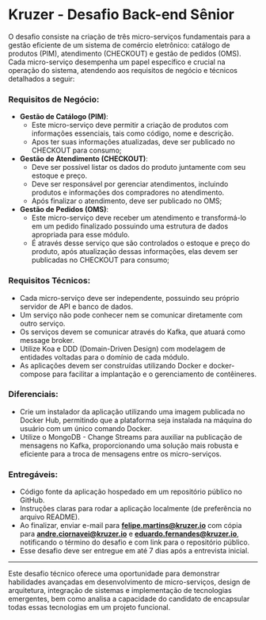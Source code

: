 # **Kruzer - Desafio Back-end Sênior**

O desafio consiste na criação de três micro-serviços fundamentais para a gestão eficiente de um sistema de comércio eletrônico: catálogo de produtos (PIM), atendimento (CHECKOUT) e gestão de pedidos (OMS). Cada micro-serviço desempenha um papel específico e crucial na operação do sistema, atendendo aos requisitos de negócio e técnicos detalhados a seguir:

### **Requisitos de Negócio:**

- **Gestão de Catálogo (PIM)**:
  - Este micro-serviço deve permitir a criação de produtos com informações essenciais, tais como código, nome e descrição.
  - Apos ter suas informações atualizadas, deve ser publicado no CHECKOUT para consumo;
- **Gestão de Atendimento (CHECKOUT)**:
  - Deve ser possível listar os dados do produto juntamente com seu estoque e preço. 
  - Deve ser responsável por gerenciar atendimentos, incluindo produtos e informações dos compradores no atendimento.
  - Após finalizar o atendimento, deve ser publicado no OMS;
- **Gestão de Pedidos (OMS)**:
  - Este micro-serviço deve receber um atendimento e transformá-lo em um pedido finalizado possuindo uma estrutura de dados apropriada para esse módulo.
  - É através desse serviço que são controlados o estoque e preço do produto, após atualização dessas informações, elas devem ser publicadas no CHECKOUT para consumo;

### **Requisitos Técnicos:**

- Cada micro-serviço deve ser independente, possuindo seu próprio servidor de API e banco de dados.
- Um serviço não pode conhecer nem se comunicar diretamente com outro serviço.
- Os serviços devem se comunicar através do Kafka, que atuará como message broker.
- Utilize Koa e DDD (Domain-Driven Design) com modelagem de entidades voltadas para o domínio de cada módulo.
- As aplicações devem ser construídas utilizando Docker e docker-compose para facilitar a implantação e o gerenciamento de contêineres.

### **Diferenciais:**

- Crie um instalador da aplicação utilizando uma imagem publicada no Docker Hub, permitindo que a plataforma seja instalada na máquina do usuário com um único comando Docker.
- Utilize o MongoDB - Change Streams para auxiliar na publicação de mensagens no Kafka, proporcionando uma solução mais robusta e eficiente para a troca de mensagens entre os micro-serviços.

### **Entregáveis:**
- Código fonte da aplicação hospedado em um repositório público no GitHub.
- Instruções claras para rodar a aplicação localmente (de preferência no arquivo README).
- Ao finalizar, enviar e-mail para **felipe.martins@kruzer.io** com cópia para **andre.ciornavei@kruzer.io** e **eduardo.fernandes@kruzer.io**, notificando o término do desafio e com link para o repositório público.
- Esse desafio deve ser entregue em até 7 dias após a entrevista inicial.

---

Este desafio técnico oferece uma oportunidade para demonstrar habilidades avançadas em desenvolvimento de micro-serviços, design de arquitetura, integração de sistemas e implementação de tecnologias emergentes, bem como analisa a capacidade do candidato de encapsular todas essas tecnologias em um projeto funcional.
